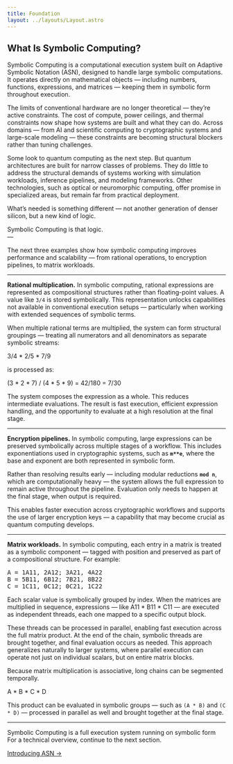 ```yaml
---
title: Foundation
layout: ../layouts/Layout.astro
---
```


## What Is Symbolic Computing?

Symbolic Computing is a computational execution system built on Adaptive Symbolic Notation (ASN), designed to handle large symbolic computations. It operates directly on mathematical objects — including numbers, functions, expressions, and matrices — keeping them in symbolic form throughout execution.

The limits of conventional hardware are no longer theoretical — they’re active constraints. The cost of compute, power ceilings, and thermal constraints now shape how systems are built and what they can do. Across domains — from AI and scientific computing to cryptographic systems and large-scale modeling — these constraints are becoming structural blockers rather than tuning challenges.

Some look to quantum computing as the next step. But quantum architectures are built for narrow classes of problems. They do little to address the structural demands of systems working with simulation workloads, inference pipelines, and modeling frameworks. Other technologies, such as optical or neuromorphic computing, offer promise in specialized areas, but remain far from practical deployment.

What’s needed is something different — not another generation of denser silicon, but a new kind of logic.

Symbolic Computing is that logic.  
—

The next three examples show how symbolic computing improves performance and scalability — from rational operations, to encryption pipelines, to matrix workloads.

---

**Rational multiplication.** In symbolic computing, rational expressions are represented as compositional structures rather than floating-point values. A value like `3/4` is stored symbolically. This representation unlocks capabilities not available in conventional execution setups — particularly when working with extended sequences of symbolic terms.

When multiple rational terms are multiplied, the system can form structural groupings — treating all numerators and all denominators as separate symbolic streams:

3/4 * 2/5 * 7/9

is processed as:

(3 * 2 * 7) / (4 * 5 * 9) = 42/180 = 7/30

The system composes the expression as a whole. This reduces intermediate evaluations. The result is fast execution, efficient expression handling, and the opportunity to evaluate at a high resolution at the final stage.

---

**Encryption pipelines.** In symbolic computing, large expressions can be preserved symbolically across multiple stages of a workflow. This includes exponentiations used in cryptographic systems, such as **`m**e`**, where the base and exponent are both represented in symbolic form.

Rather than resolving results early — including modular reductions **`mod n`**, which are computationally heavy — the system allows the full expression to remain active throughout the pipeline. Evaluation only needs to happen at the final stage, when output is required.

This enables faster execution across cryptographic workflows and supports the use of larger encryption keys — a capability that may become crucial as quantum computing develops.

---

**Matrix workloads.** In symbolic computing, each entry in a matrix is treated as a symbolic component — tagged with position and preserved as part of a compositional structure. For example:

<pre>
A = 1A11, 2A12; 3A21, 4A22
B = 5B11, 6B12; 7B21, 8B22
C = 1C11, 0C12; 0C21, 1C22
</pre>

Each scalar value is symbolically grouped by index. When the matrices are multiplied in sequence, expressions — like A11 * B11 * C11 — are executed as independent threads, each one mapped to a specific output block.

These threads can be processed in parallel, enabling fast execution across the full matrix product. At the end of the chain, symbolic threads are brought together, and final evaluation occurs as needed. This approach generalizes naturally to larger systems, where parallel execution can operate not just on individual scalars, but on entire matrix blocks.

Because matrix multiplication is associative, long chains can be segmented temporally.

A * B * C * D

This product can be evaluated in symbolic groups — such as `(A * B)` and `(C * D)` — processed in parallel as well and brought together at the final stage.

---

Symbolic Computing is a full execution system running on symbolic form  
For a technical overview, continue to the next section.

<div class="hidden sm:flex justify-end mt-12 text-sm font-medium">
  <a href="/introducing-asn" class="link-nav-soft">Introducing ASN →</a>
</div>
